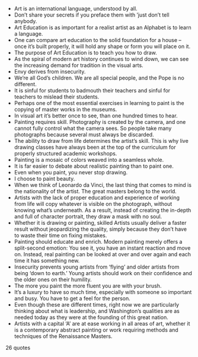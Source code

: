  - Art is an international language, understood by all.
 - Don’t share your secrets if you preface them with ’just don’t tell anybody.
 - Art Education is as important for a realist artist as an Alphabet is to learn a language.
 - One can compare art education to the solid foundation for a house – once it’s built properly, it will hold any shape or form you will place on it.
 - The purpose of Art Education is to teach you how to draw.
 - As the spiral of modern art history continues to wind down, we can see the increasing demand for tradition in the visual arts.
 - Envy derives from insecurity.
 - We’re all God’s children. We are all special people, and the Pope is no different.
 - It is sinful for students to badmouth their teachers and sinful for teachers to mislead their students.
 - Perhaps one of the most essential exercises in learning to paint is the copying of master works in the museums.
 - In visual art it’s better once to see, than one hundred times to hear.
 - Painting requires skill. Photography is created by the camera, and one cannot fully control what the camera sees. So people take many photographs because several must always be discarded.
 - The ability to draw from life determines the artist’s skill. This is why live drawing classes have always been at the top of the curriculum for properly structured academic workshops.
 - Painting is a mosaic of colors weaved into a seamless whole.
 - It is far easier to debate about realistic painting than to paint one.
 - Even when you paint, you never stop drawing.
 - I choose to paint beauty.
 - When we think of Leonardo da Vinci, the last thing that comes to mind is the nationality of the artist. The great masters belong to the world.
 - Artists with the lack of proper education and experience of working from life will copy whatever is visible on the photograph, without knowing what’s underneath. As a result, instead of creating the in-depth and full of character portrait, they draw a mask with no soul.
 - Whether it is drawing or painting, skilled Artists usually deliver a faster result without jeopardizing the quality, simply because they don’t have to waste their time on fixing mistakes.
 - Painting should educate and enrich. Modern painting merely offers a split-second emotion: You see it, you have an instant reaction and move on. Instead, real painting can be looked at over and over again and each time it has something new.
 - Insecurity prevents young artists from ‘flying’ and older artists from being ‘down to earth.’ Young artists should work on their confidence and the older ones on their humility.
 - The more you paint the more fluent you are with your brush.
 - It’s a luxury to have so much time, especially with someone so important and busy. You have to get a feel for the person.
 - Even though these are different times, right now we are particularly thinking about what is leadership, and Washington’s qualities are as needed today as they were at the founding of this great nation.
 - Artists with a capital ‘A’ are at ease working in all areas of art, whether it is a contemporary abstract painting or work requiring methods and techniques of the Renaissance Masters.

26 quotes